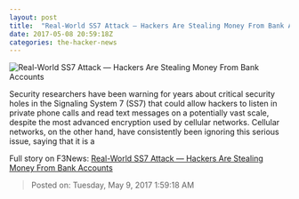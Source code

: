 ```yaml
---
layout: post
title:  "Real-World SS7 Attack — Hackers Are Stealing Money From Bank Accounts"
date: 2017-05-08 20:59:18Z
categories: the-hacker-news
---
```


![Real-World SS7 Attack — Hackers Are Stealing Money From Bank Accounts](https://4.bp.blogspot.com/-Kv-meiHfe2g/WQroyb_Z6wI/AAAAAAAAscs/HXkCqZcEa7UtkG8R5YrWfMyTVv1CEyA4gCLcB/s1600/ss7-vulnerability-bank-hacking.png)

Security researchers have been warning for years about critical security holes in the Signaling System 7 (SS7) that could allow hackers to listen in private phone calls and read text messages on a potentially vast scale, despite the most advanced encryption used by cellular networks. Cellular networks, on the other hand, have consistently been ignoring this serious issue, saying that it is a


Full story on F3News: [Real-World SS7 Attack — Hackers Are Stealing Money From Bank Accounts](http://www.f3nws.com/n/RgESGE)

> Posted on: Tuesday, May 9, 2017 1:59:18 AM
